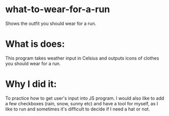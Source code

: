 # what-to-wear-for-a-run
Shows the outfit you should wear for a run.

# What is does:  
This program takes weather input in Celsius and outputs icons of clothes you should wear for a run.

# Why I did it: 
To practice how to get user's input into JS program. I would also like to add a few checkboxes (rain, snow, sunny etc) and have a tool for myself, as I like to run and sometimes it's difficult to decide if I need a hat or not.
